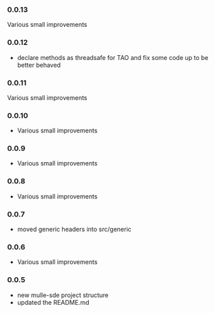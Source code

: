 ### 0.0.13

Various small improvements

### 0.0.12

* declare methods as threadsafe for TAO and fix some code up to be better behaved

### 0.0.11

Various small improvements

### 0.0.10

* Various small improvements

### 0.0.9

* Various small improvements

### 0.0.8

* Various small improvements

### 0.0.7

* moved generic headers into src/generic

### 0.0.6

* Various small improvements

### 0.0.5

* new mulle-sde project structure
* updated the README.md
